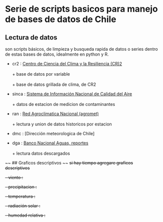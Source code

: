 
# Serie de scripts basicos para manejo de bases de datos de Chile

## Lectura de datos
son scripts básicos, de limpieza y busqueda rapida de datos o series dentro de
estas bases de datos, idealmente en python y R.<br/>


* cr2     : [Centro de Ciencia del Clima y la Resiliencia (CR)2](http://www.cr2.cl)<br/>
           <br>+ base de datos por variable<br/>
           <br>+ base de datos grillada de clima, de CR2<br/>

* sinca   : [Sistema de Información Nacional de Calidad del Aire](https://sinca.mma.gob.cl/)<br/>
           <br>+ datos de estacion de medicion de contaminantes<br/>

* ran     : [Red Agroclimatica Nacional (agromet)](http://www.agromet.cl)<br/>
           <br>+ lectura y union de datos historicos por estacion<br/>

* dmc     : [Dirección meteorologica de Chile]<br/>

* dga     : [Banco Nacional Aguas, reportes](http://snia.dga.cl/BNAConsultas/reportes)<br/>
           <br>+ lectura datos descargados<br/>


~~ ## Graficos descriptivos ~~
~~si hay tiempo agregare graficos descriptivos~~

~~- viento            :~~

~~- precipitacion     :~~

~~- temperatura       :~~

~~- radiación solar   :~~

~~- humedad relativa  :~~
